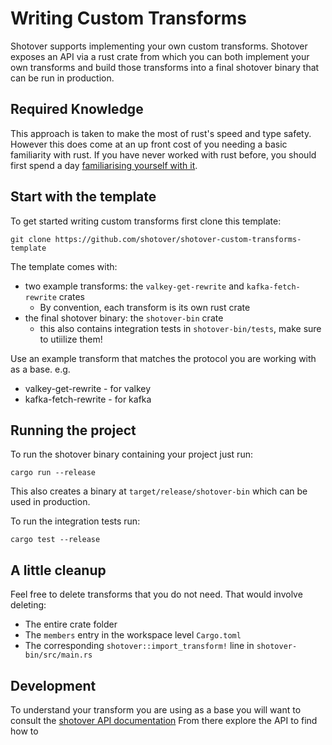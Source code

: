 # Writing Custom Transforms

Shotover supports implementing your own custom transforms.
Shotover exposes an API via a rust crate from which you can both implement your own transforms and build those transforms into a final shotover binary that can be run in production.

## Required Knowledge

This approach is taken to make the most of rust's speed and type safety.
However this does come at an up front cost of you needing a basic familiarity with rust.
If you have never worked with rust before, you should first spend a day [familiarising yourself with it](https://doc.rust-lang.org/book/title-page.html).

## Start with the template

To get started writing custom transforms first clone this template:

```shell
git clone https://github.com/shotover/shotover-custom-transforms-template
```

The template comes with:

* two example transforms: the `valkey-get-rewrite` and `kafka-fetch-rewrite` crates
  * By convention, each transform is its own rust crate
* the final shotover binary: the `shotover-bin` crate
  * this also contains integration tests in `shotover-bin/tests`, make sure to utiilize them!

Use an example transform that matches the protocol you are working with as a base. e.g.

* valkey-get-rewrite - for valkey
* kafka-fetch-rewrite - for kafka

## Running the project

To run the shotover binary containing your project just run:

```shell
cargo run --release
```

This also creates a binary at `target/release/shotover-bin` which can be used in production.

To run the integration tests run:

```shell
cargo test --release
```

## A little cleanup

Feel free to delete transforms that you do not need.
That would involve deleting:

* The entire crate folder
* The `members` entry in the workspace level `Cargo.toml`
* The corresponding `shotover::import_transform!` line in `shotover-bin/src/main.rs`

## Development

To understand your transform you are using as a base you will want to consult the [shotover API documentation](https://docs.rs/crate/shotover/latest)
From there explore the API to find how to
